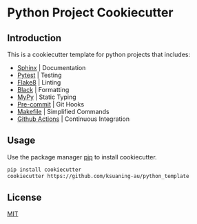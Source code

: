 # Python Project Cookiecutter

## Introduction

This is a cookiecutter template for python projects that includes:

- [Sphinx](https://www.sphinx-doc.org/en/master/) | Documentation
- [Pytest](https://docs.pytest.org/en/7.1.x/) | Testing
- [Flake8](https://flake8.pycqa.org/en/latest/) | Linting
- [Black](https://github.com/psf/black) | Formatting
- [MyPy](https://mypy.readthedocs.io/en/stable/) | Static Typing
- [Pre-commit](https://pre-commit.com/) | Git Hooks
- [Makefile](https://earthly.dev/blog/python-makefile/) | Simplified Commands
- [Github Actions](https://docs.github.com/en/actions/learn-github-actions/understanding-github-actions) | Continuous
  Integration

## Usage

Use the package manager [pip](https://pip.pypa.io/en/stable/) to install cookiecutter.

```bash
pip install cookiecutter
cookiecutter https://github.com/ksuaning-au/python_template
```

## License

[MIT](https://choosealicense.com/licenses/mit/)